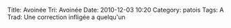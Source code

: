 Title: Avoinée
Tri: Avoinée
Date: 2010-12-03 10:20
Category: patois
Tags: A
Trad: Une correction infligée a quelqu'un
